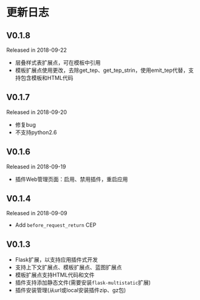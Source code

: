 更新日志
=========


V0.1.8
-------------

Released in 2018-09-22

- 层叠样式表扩展点，可在模板中引用
- 模板扩展点使用更改，去除get_tep、get_tep_strin，使用emit_tep代替，支持包含模板和HTML代码


V0.1.7
-------------

Released in 2018-09-20

- 修复bug
- 不支持python2.6


V0.1.6
-------------

Released in 2018-09-19

- 插件Web管理页面：启用、禁用插件，重启应用


V0.1.4
-------------

Released in 2018-09-09

- Add `before_request_return` CEP


V0.1.3
-----------------

- Flask扩展，以支持应用插件式开发
- 支持上下文扩展点、模板扩展点、蓝图扩展点
- 模板扩展点支持HTML代码和文件
- 插件支持添加静态文件(需要安装`flask-multistatic`扩展)
- 插件安装管理(从url或local安装插件zip、gz包)

